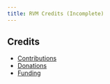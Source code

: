 ```yaml
---
title: RVM Credits (Incomplete)
---
```


## Credits

- [Contributions](/credits/thanks/)
- [Donations](/credits/donations/)
- [Funding](/credits/funding/)
